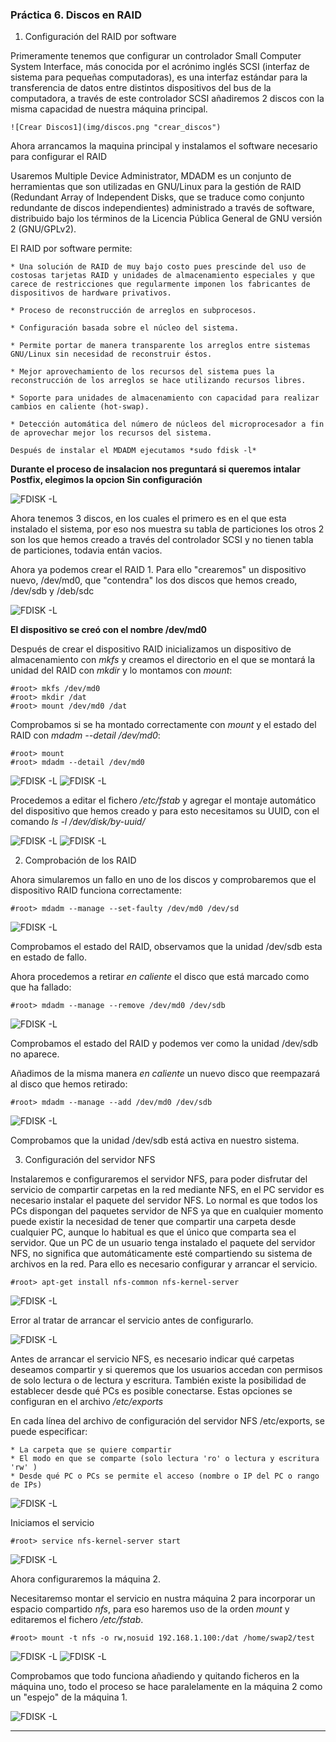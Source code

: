 ### Práctica 6. Discos en RAID ###

1. Configuración del RAID por software

  Primeramente tenemos que configurar un controlador Small Computer System Interface, más conocida por el acrónimo inglés SCSI (interfaz de sistema para pequeñas computadoras), es una interfaz estándar para la transferencia de datos entre distintos dispositivos del bus de la computadora, a través de este controlador SCSI añadiremos 2 discos con la misma capacidad de nuestra máquina principal.

    ![Crear Discos1](img/discos.png "crear_discos")

  Ahora arrancamos la maquina principal y instalamos el software necesario para configurar el RAID

  Usaremos Multiple Device Administrator, MDADM es un conjunto de herramientas que son utilizadas en GNU/Linux para la gestión de RAID (Redundant Array of Independent Disks, que se traduce como conjunto redundante de discos independientes) administrado a través de software, distribuido bajo los términos de la Licencia Pública General de GNU versión 2 (GNU/GPLv2).

  El RAID por software permite:

    * Una solución de RAID de muy bajo costo pues prescinde del uso de costosas tarjetas RAID y unidades de almacenamiento especiales y que carece de restricciones que regularmente imponen los fabricantes de dispositivos de hardware privativos.

    * Proceso de reconstrucción de arreglos en subprocesos.

    * Configuración basada sobre el núcleo del sistema.

    * Permite portar de manera transparente los arreglos entre sistemas GNU/Linux sin necesidad de reconstruir éstos.

    * Mejor aprovechamiento de los recursos del sistema pues la reconstrucción de los arreglos se hace utilizando recursos libres.

    * Soporte para unidades de almacenamiento con capacidad para realizar cambios en caliente (hot-swap).

    * Detección automática del número de núcleos del microprocesador a fin de aprovechar mejor los recursos del sistema.

    Después de instalar el MDADM ejecutamos *sudo fdisk -l*

  **Durante el proceso de insalacion nos preguntará si queremos intalar Postfix, elegimos la opcion Sin configuración**

  ![FDISK -L](img/fdisk.png "fdisk_l")

  Ahora tenemos 3 discos, en los cuales el primero es en el que esta instalado el sistema, por eso nos muestra su tabla de particiones los otros 2 son los que hemos creado a través del controlador SCSI y no tienen tabla de particiones, todavia entán vacios.

  Ahora ya podemos crear el RAID 1. Para ello "crearemos" un dispositivo nuevo, /dev/md0, que "contendra" los dos discos que hemos creado, /dev/sdb y /deb/sdc

  ![FDISK -L](img/raid_1.png "raid 1")

  **El dispositivo se creó con el nombre /dev/md0**

  Después de crear el dispositivo RAID inicializamos un dispositivo de almacenamiento con *mkfs* y creamos el directorio en el que se montará la unidad del RAID con *mkdir* y lo montamos con *mount*:

  ~~~
  #root> mkfs /dev/md0
  #root> mkdir /dat
  #root> mount /dev/md0 /dat
  ~~~

  Comprobamos si se ha montado correctamente con *mount* y el estado del RAID con *mdadm --detail /dev/md0*:

  ~~~
  #root> mount
  #root> mdadm --detail /dev/md0
  ~~~
  ![FDISK -L](img/mount.png "mount")
  ![FDISK -L](img/detail.png "detail")

  Procedemos a editar el fichero */etc/fstab* y agregar el montaje automático del dispositivo que hemos creado y para esto necesitamos su UUID, con el comando *ls -l /dev/disk/by-uuid/*

  ![FDISK -L](img/uuid.png "uuid")
  ![FDISK -L](img/fstab.png "fstab")

2. Comprobación de los RAID

  Ahora simularemos un fallo en uno de los discos y comprobaremos que el dispositivo RAID funciona correctamente:

  ~~~
  #root> mdadm --manage --set-faulty /dev/md0 /dev/sd
  ~~~

  ![FDISK -L](img/prueba_1.png "prueba 1")

  Comprobamos el estado del RAID, observamos que la unidad /dev/sdb esta en estado de fallo.

  Ahora procedemos a retirar *en caliente* el disco que está marcado como que ha fallado:

  ~~~
  #root> mdadm --manage --remove /dev/md0 /dev/sdb  
  ~~~

  ![FDISK -L](img/hot_remove.png "remover disco en caliente")

  Comprobamos el estado del RAID y podemos ver como la unidad /dev/sdb no aparece.

  Añadimos de la misma manera *en caliente* un nuevo disco que reempazará al disco que hemos retirado:

  ~~~
  #root> mdadm --manage --add /dev/md0 /dev/sdb
  ~~~

  ![FDISK -L](img/hot_add.png "añadir disco en caliente")

  Comprobamos que la unidad /dev/sdb está activa en nuestro sistema.

3. Configuración del servidor NFS

  Instalaremos e configuraremos el servidor NFS, para poder disfrutar del servicio de compartir carpetas en la red mediante NFS, en el PC servidor es necesario instalar el paquete del servidor NFS. Lo normal es que todos los PCs dispongan del paquetes servidor de NFS ya que en cualquier momento puede existir la necesidad de tener que compartir una carpeta desde cualquier PC, aunque lo habitual es que el único que comparta sea el servidor. Que un PC de un usuario tenga instalado el paquete del servidor NFS, no significa que automáticamente esté compartiendo su sistema de archivos en la red. Para ello es necesario configurar y arrancar el servicio.

  ~~~
  #root> apt-get install nfs-common nfs-kernel-server
  ~~~

  ![FDISK -L](img/install_nfs.png "install nfs")

  Error al tratar de arrancar el servicio antes de configurarlo.

  ![FDISK -L](img/error_start.png "error start")

  Antes de arrancar el servicio NFS, es necesario indicar qué carpetas deseamos compartir y si queremos que los usuarios accedan con permisos de solo lectura o de lectura y escritura. También existe la posibilidad de establecer desde qué PCs es posible conectarse. Estas opciones se configuran en el archivo */etc/exports*

  En cada línea del archivo de configuración del servidor NFS /etc/exports, se puede especificar:

    * La carpeta que se quiere compartir
    * El modo en que se comparte (solo lectura 'ro' o lectura y escritura 'rw' )
    * Desde qué PC o PCs se permite el acceso (nombre o IP del PC o rango de IPs)

  ![FDISK -L](img/exports.png "exports")

  Iniciamos el servicio

  ~~~
  #root> service nfs-kernel-server start
  ~~~
  ![FDISK -L](img/start_service.png "start service nfs")

  Ahora configuraremos la máquina 2.

  Necesitaremso montar el servicio en nustra máquina 2 para incorporar un espacio compartido *nfs*, para eso haremos uso de la orden *mount* y editaremos el fichero */etc/fstab*.

  ~~~
  #root> mount -t nfs -o rw,nosuid 192.168.1.100:/dat /home/swap2/test
  ~~~

  ![FDISK -L](img/mount_swap2.png "mount swap2")
  ![FDISK -L](img/fstab_swap2.png "fstab swap2")

  Comprobamos que todo funciona añadiendo y quitando ficheros en la máquina uno, todo el proceso se hace paralelamente en la máquina 2 como un "espejo" de la máquina 1.

  ![FDISK -L](img/test_final.png "test final")

***
